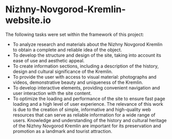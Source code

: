 # Nizhny-Novgorod-Kremlin-website.io
The following tasks were set within the framework of this project:
 - To analyze research and materials about the Nizhny Novgorod Kremlin to obtain a complete and reliable idea of ​​the object.
- To develop the structure and design of the site, taking into account its ease of use and aesthetic appeal.
- To create information sections, including a description of the history, design and cultural significance of the Kremlin.
- To provide the user with access to visual material: photographs and videos, demonstrative beauty and uniqueness of the Kremlin.
- To develop interactive elements, providing convenient navigation and user interaction with the site content.
- To optimize the loading and performance of the site to ensure fast page loading and a high level of user experience.
The relevance of this work is due to the creation of simple, informative and high-quality web resources that can serve as reliable information for a wide range of users. Knowledge and understanding of the history and cultural heritage of the Nizhny Novgorod Kremlin are important for its preservation and promotion as a landmark and tourist attraction.

